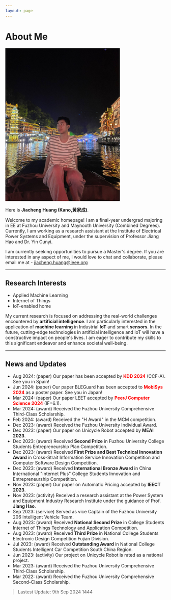 ```yaml
---
layout: page
---
```


# About Me

<img src="/images/jiachenghuang.jpg" class="floatpic" width="360" height="480">

Here is **Jiacheng Huang (Kano,黄家成)**.

Welcome to my academic homepage! I am a final-year undergrad majoring in EE at Fuzhou University and Maynooth University (Combined Degrees). Currently, I am working as a research assistant at the Institute of Electrical Power Systems and Equipment, under the supervision of Professor Jiang Hao and Dr. Yin Cunyi.

I am currently seeking opportunities to pursue a Master's degree. If you are interested in any aspect of me, I would love to chat and collaborate, please email me at - jiacheng.huang@ieee.org

---

## Research Interests

- Applied Machine Learning
- Internet of Things
- IoT-enabled home

My current research is focused on addressing the real-world challenges encountered by **artificial intelligence**. I am particularly interested in the application of **machine learning** in Industrial **IoT** and smart **sensors**. In the future, cutting-edge technologies in artificial intelligence and IoT will have a constructive impact on people's lives. I am eager to contribute my skills to this significant endeavor and enhance societal well-being.

---

## News and Updates

- Aug 2024: (paper) Our paper has been accepted by <strong><font color='red'>KDD 2024</font></strong> (CCF-A). See you in Spain!
- Jun 2024: (paper) Our paper BLEGuard has been accepted to <strong><font color='red'>MobiSys 2024</font></strong> as a poster paper. See you in Japan!
- Mar 2024: (paper) Our paper LEET accepted by <strong><font color='red'>PeerJ Computer Science 2024</font></strong> (IF=6.1).
- Mar 2024: (award) Received the Fuzhou University Comprehensive Third-Class Scholarship.
- Feb 2024: (award) Received the "H Award" in the MCM competition.
- Dec 2023: (award) Received the Fuzhou University Individual Award.
- Dec 2023: (paper) Our paper on Unicycle Robot accepted by <strong>MEAI 2023</strong>.
- Dec 2023: (award) Received <strong>Second Prize</strong> in Fuzhou University College Students Entrepreneurship Plan Competition.
- Dec 2023: (award) Received <strong>First Prize and Best Technical Innovation Award</strong> in Cross-Strait Information Service Innovation Competition and Computer Software Design Competition.
- Dec 2023: (award) Received <strong>International Bronze Award</strong> in China International "Internet Plus" College Students Innovation and Entrepreneurship Competition.
- Nov 2023: (paper) Our paper on Automatic Pricing accepted by <strong>IEECT 2023</strong>.
- Nov 2023: (activity) Received a research assistant at the Power System and Equipment Industry Research Institute under the guidance of Prof. <strong>Jiang Hao</strong>.
- Sep 2023: (service) Served as vice Captain of the Fuzhou University 206 Intelligent Vehicle Team.
- Aug 2023: (award) Received <strong>National Second Prize</strong> in College Students Internet of Things Technology and Application Competition.
- Aug 2023: (award) Received <strong>Third Prize</strong> in National College Students Electronic Design Competition Fujian Division.
- Jul 2023: (award) Received <strong>Outstanding Award</strong> in National College Students Intelligent Car Competition South China Region.
- Jun 2023: (activity) Our project on Unicycle Robot is rated as a national project.
- Mar 2023: (award) Received the Fuzhou University Comprehensive Third-Class Scholarship.
- Mar 2022: (award) Received the Fuzhou University Comprehensive Second-Class Scholarship.

> Lastest Update: 9th Sep 2024 1444